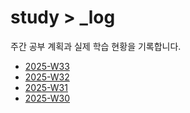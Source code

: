 # study > \_log

주간 공부 계획과 실제 학습 현황을 기록합니다.

<!-- TOC_START -->

- [2025-W33](./2025-W33/README.md)
- [2025-W32](./2025-W32/README.md)
- [2025-W31](./2025-W31/README.md)
- [2025-W30](./2025-W30/README.md)

<!-- TOC_END -->
